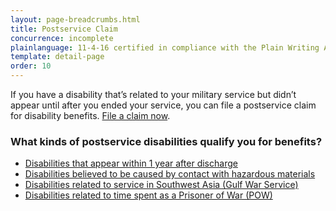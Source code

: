 ```yaml
---
layout: page-breadcrumbs.html
title: Postservice Claim
concurrence: incomplete
plainlanguage: 11-4-16 certified in compliance with the Plain Writing Act
template: detail-page
order: 10
---
```


<div class="va-introtext">

If you have a disability that’s related to your military service but didn’t appear until after you ended your service, you can file a postservice claim for disability benefits. [File a claim now](/disability-benefits/apply/).

</div>

### What kinds of postservice disabilities qualify you for benefits?

- [Disabilities that appear within 1 year after discharge](/disability-benefits/apply/one-year/)
- [Disabilities believed to be caused by contact with hazardous materials](/disability-benefits/conditions/exposure-to-hazardous-materials/)
- [Disabilities related to service in Southwest Asia (Gulf War Service)](/disability-benefits/conditions/exposure-to-hazardous-materials/gulf-war-illness/)
- [Disabilities related to time spent as a Prisoner of War (POW)](/disability-benefits/conditions/pow/)
